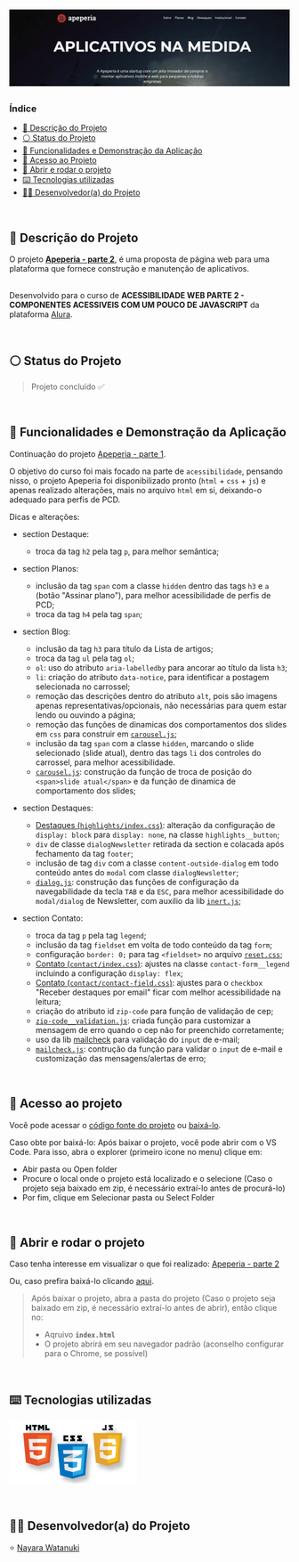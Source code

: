 <h1 align="center">
  <img alt="Apeperia" src="https://raw.githubusercontent.com/nayarawatanuki/accessibility-part2__apeperia/main/img/readme/apeperia__cover.png"/>
</h1>

### Índice

* [:pencil: Descrição do Projeto](#pencil-descrição-do-projeto)
* [:white_circle: Status do Projeto](#white_circle-status-do-projeto)
* [:hammer: Funcionalidades e Demonstração da Aplicação](#hammer-funcionalidades-e-demonstração-da-aplicação)
* [:open_file_folder: Acesso ao Projeto](#open_file_folder-acesso-ao-projeto)
* [:rocket: Abrir e rodar o projeto](#rocket-abrir-e-rodar-o-projeto)
* [:keyboard: Tecnologias utilizadas](#keyboard-tecnologias-utilizadas)
* [:woman_technologist: Desenvolvedor(a) do Projeto](#woman_technologist-desenvolvedora-do-projeto)

</br>

## :pencil: Descrição do Projeto
O projeto **[Apeperia - parte 2](https://nayarawatanuki.github.io/accessibility-part2__apeperia/)**, é uma proposta de página web para uma plataforma que fornece construção e manutenção de aplicativos.

</br>Desenvolvido para o curso de **ACESSIBILIDADE WEB PARTE 2 - COMPONENTES ACESSIVEIS COM UM POUCO DE JAVASCRIPT** da plataforma [Alura](https://www.alura.com.br/).

</br>

## :white_circle: Status do Projeto
> Projeto concluído :white_check_mark:

</br>

## :hammer: Funcionalidades e Demonstração da Aplicação
Continuação do projeto [Apeperia - parte 1](https://github.com/nayarawatanuki/accessibility-part2__apeperia). </br>

O objetivo do curso foi mais focado na parte de `acessibilidade`,
pensando nisso, o projeto Apeperia foi disponibilizado pronto (`html` + `css` + `js`) e apenas 
realizado alterações, mais no arquivo `html` em si, deixando-o adequado para perfis de PCD.

Dicas e alterações:

- section Destaque:
  - troca da tag `h2` pela tag `p`, para melhor semântica;

- section Planos:
  - inclusão da tag `span` com a classe `hidden` dentro das tags `h3` e `a` (botão "Assinar plano"), para melhor acessibilidade de perfis de PCD;
  - troca da tag `h4` pela tag `span`;

- section Blog:
  - inclusão da tag `h3` para título da Lista de artigos;
  - troca da tag `ul` pela tag `ol`;
  - `ol`: uso do atributo `aria-labelledby` para ancorar ao título da lista `h3`;
  - `li`: criação do atributo `data-notice`, para identificar a postagem selecionada no carrossel;
  - remoção das descrições dentro do atributo `alt`, pois são imagens apenas representativas/opcionais, não necessárias para quem estar lendo ou ouvindo a página;
  - remoção das funções de dinamicas dos comportamentos dos slides em `css` para construir em [`carousel.js`](https://github.com/nayarawatanuki/accessibility-part2__apeperia/blob/main/js/carousel.js);
  - inclusão da tag `span` com a classe `hidden`, marcando o slide selecionado (slide atual), dentro das tags `li` dos controles do carrossel, para melhor acessibilidade. 
  - [`carousel.js`](https://github.com/nayarawatanuki/accessibility-part2__apeperia/blob/main/js/carousel.js): construção da função de troca de posição do `<span>slide atual</span>` e da função de dinamica de comportamento dos slides;

- section Destaques: 
  - [Destaques (`highlights/index.css`)](https://github.com/nayarawatanuki/accessibility-part2__apeperia/blob/main/styles/layout/home/highlights/index.css): alteração da configuração de `display: block` para `display: none`, na classe `highlights__button`;
  - `div` de classe `dialogNewsletter` retirada da section e colacada após fechamento da tag `footer`;
  - inclusão de tag `div` com a classe `content-outside-dialog` em todo conteúdo antes do `modal` com classe `dialogNewsletter`;
  - [`dialog.js`](https://github.com/nayarawatanuki/accessibility-part2__apeperia/blob/main/js/dialog.js): construção das funções de configuração da navegabilidade da tecla `TAB` e da `ESC`, para melhor acessibilidade do `modal/dialog` de Newsletter, com auxilio da lib [`inert.js`](https://github.com/WICG/inert);

- section Contato:
  - troca da tag `p` pela tag `legend`;
  - inclusão da tag `fieldset` em volta de todo conteúdo da tag `form`;
  - configuração `border: 0;` para tag `<fieldset>` no arquivo [`reset.css`](https://github.com/nayarawatanuki/accessibility-part2__apeperia/blob/main/styles/reset.css);
  - [Contato (`contact/index.css`)](https://github.com/nayarawatanuki/accessibility-part2__apeperia/blob/main/styles/layout/contact/index.css): ajustes na classe `contact-form__legend` incluindo a configuração `display: flex`;
  - [Contato (`contact/contact-field.css`)](https://github.com/nayarawatanuki/accessibility-part2__apeperia/blob/main/styles/layout/contact/contact-field.css): ajustes para o `checkbox` "Receber destaques por email" ficar com melhor acessibilidade na leitura; 
  - criação do atributo id `zip-code` para função de validação de cep;
  - [`zip-code__validation.js`](https://github.com/nayarawatanuki/accessibility-part2__apeperia/blob/main/js/zip-code__validation.js): criada função para customizar a mensagem de erro quando o cep não for preenchido corretamente;
  - uso da lib [mailcheck](https://github.com/mailcheck/mailcheck) para validação do `input` de e-mail;
  - [`mailcheck.js`](https://github.com/nayarawatanuki/accessibility-part2__apeperia/blob/main/js/mailcheck.js): contrução da função para validar o `input` de e-mail e customização das mensagens/alertas de erro;

</br>

## :open_file_folder: Acesso ao projeto
Você pode acessar o [código fonte do projeto](https://github.com/nayarawatanuki/accessibility-part2__apeperia) ou 
[baixá-lo](https://github.com/nayarawatanuki/accessibility-part2__apeperia/archive/refs/heads/main.zip).

Caso obte por baixá-lo: 
Após baixar o projeto, você pode abrir com o VS Code. Para isso, abra o explorer (primeiro icone no menu) clique em:
- Abir pasta ou Open folder
- Procure o local onde o projeto está localizado e o selecione (Caso o projeto seja baixado em zip, é necessário extraí-lo antes de procurá-lo)
- Por fim, clique em Selecionar pasta ou Select Folder

</br>

## :rocket: Abrir e rodar o projeto
Caso tenha interesse em visualizar o que foi realizado: [Apeperia - parte 2](https://nayarawatanuki.github.io/accessibility-part2__apeperia/) 

Ou, caso prefira baixá-lo clicando [aqui](https://github.com/nayarawatanuki/accessibility-part2__apeperia/archive/refs/heads/main.zip).

> Após baixar o projeto, abra a pasta do projeto (Caso o projeto seja baixado em zip, é necessário extraí-lo antes de abrir), então clique no:
> - Aqruivo **``index.html``**
> - O projeto abrirá em seu navegador padrão (aconselho configurar para o Chrome, se possível)

</br>

## :keyboard: Tecnologias utilizadas
![HTML + CSS + JS](https://raw.githubusercontent.com/nayarawatanuki/accessibility-part2__apeperia/main/img/readme/html-css-js.PNG)</br>

</br>

## :woman_technologist: Desenvolvedor(a) do Projeto
:star: [Nayara Watanuki](https://github.com/nayarawatanuki)
